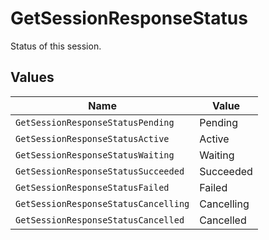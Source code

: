 # GetSessionResponseStatus

Status of this session.


## Values

| Name                                 | Value                                |
| ------------------------------------ | ------------------------------------ |
| `GetSessionResponseStatusPending`    | Pending                              |
| `GetSessionResponseStatusActive`     | Active                               |
| `GetSessionResponseStatusWaiting`    | Waiting                              |
| `GetSessionResponseStatusSucceeded`  | Succeeded                            |
| `GetSessionResponseStatusFailed`     | Failed                               |
| `GetSessionResponseStatusCancelling` | Cancelling                           |
| `GetSessionResponseStatusCancelled`  | Cancelled                            |